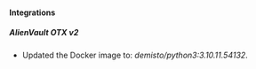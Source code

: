 #### Integrations
##### AlienVault OTX v2
- Updated the Docker image to: *demisto/python3:3.10.11.54132*.
